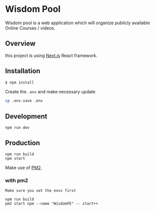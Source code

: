 # Wisdom Pool

Wisdom pool is a web application which will organize publicly available Online Courses / videos.

## Overview

this project is using [Next.js](https://github.com/vercel/next.js/) React framework.

## Installation

```bash
$ npm install
```

Create the `.env` and make necessary update
```bash
cp .env.save .env
```

## Development 

```
npm run dev
```

## Production

```
npm run build
npm start
```

Make use of [PM2](https://github.com/Unitech/pm2).

### with pm2


    Make sure you set the envs first
```
npm run build
pm2 start npm --name "WisdomFE" -- start++
```